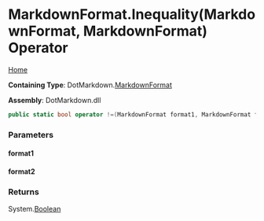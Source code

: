 <a name="_top"></a>

# MarkdownFormat\.Inequality\(MarkdownFormat, MarkdownFormat\) Operator

[Home](../../../README.md#_top)

**Containing Type**: DotMarkdown\.[MarkdownFormat](../README.md#_top)

**Assembly**: DotMarkdown\.dll

```csharp
public static bool operator !=(MarkdownFormat format1, MarkdownFormat format2)
```

### Parameters

#### format1

#### format2

### Returns

System\.[Boolean](https://docs.microsoft.com/en-us/dotnet/api/system.boolean)

